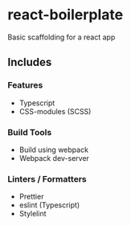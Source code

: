# react-boilerplate

Basic scaffolding for a react app

## Includes

### Features

- Typescript
- CSS-modules (SCSS)

### Build Tools

- Build using webpack
- Webpack dev-server

### Linters / Formatters

- Prettier
- eslint (Typescript)
- Stylelint
